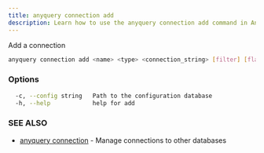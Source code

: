 ```yaml
---
title: anyquery connection add
description: Learn how to use the anyquery connection add command in Anyquery.
---
```


Add a connection

```bash
anyquery connection add <name> <type> <connection_string> [filter] [flags]
```

### Options

```bash
  -c, --config string   Path to the configuration database
  -h, --help            help for add
```

### SEE ALSO

* [anyquery connection](../anyquery_connection)	 - Manage connections to other databases
